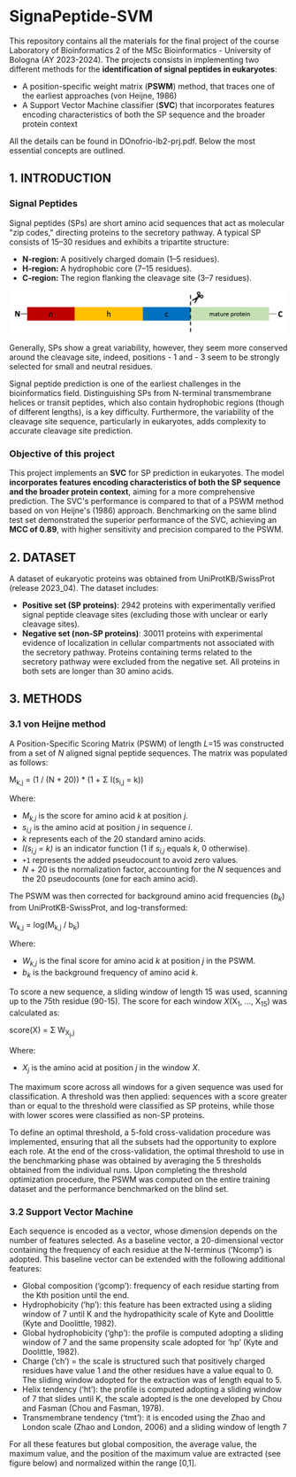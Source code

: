 # SignaPeptide-SVM

This repository contains all the materials for the final project of the course Laboratory of Bioinformatics 2 of the MSc Bioinformatics - University of Bologna (AY 2023-2024). 
The projects consists in implementing two different methods for the **identification of signal peptides in eukaryotes**: 
* A position-specific weight matrix (**PSWM**) method, that traces one of the earliest approaches (von Heijne, 1986)
* A Support Vector Machine classifier (**SVC**) that incorporates features encoding characteristics of both the SP sequence and the broader protein context

All the details can be found in DOnofrio-lb2-prj.pdf. Below the most essential concepts are outlined.

## 1. INTRODUCTION
### Signal Peptides
Signal peptides (SPs) are short amino acid sequences that act as molecular "zip codes," directing proteins to the secretory pathway. A typical SP consists of 15–30 residues and exhibits a tripartite structure:

*   **N-region:** A positively charged domain (1–5 residues).
*   **H-region:** A hydrophobic core (7–15 residues).
*   **C-region:** The region flanking the cleavage site (3–7 residues).


![Alt text for the image](images/signalpeptide.png)

Generally, SPs show a great variability, however, they seem more conserved around the cleavage site, indeed, positions - 1 and - 3 seem to be strongly selected for small and neutral residues.

Signal peptide prediction is one of the earliest challenges in the bioinformatics field. Distinguishing SPs from N-terminal transmembrane helices or transit peptides, which also contain hydrophobic regions (though of different lengths), is a key difficulty. Furthermore, the variability of the cleavage site sequence, particularly in eukaryotes, adds complexity to accurate cleavage site prediction.

### Objective of this project
This project implements an **SVC** for SP prediction in eukaryotes. The model **incorporates features encoding characteristics of both the SP sequence and the broader protein context**, aiming for a more comprehensive prediction. The SVC's performance is compared to that of a PSWM method based on von Heijne's (1986) approach. Benchmarking on the same blind test set demonstrated the superior performance of the SVC, achieving an **MCC of 0.89**, with higher sensitivity and precision compared to the PSWM.

## 2. DATASET 
A dataset of eukaryotic proteins was obtained from UniProtKB/SwissProt (release 2023_04). The dataset includes:

* **Positive set (SP proteins)**: 2942 proteins with experimentally verified signal peptide cleavage sites (excluding those with unclear or early cleavage sites).
* **Negative set (non-SP proteins)**: 30011 proteins with experimental evidence of localization in cellular compartments not associated with the secretory pathway. Proteins containing terms related to the secretory pathway were excluded from the negative set.
All proteins in both sets are longer than 30 amino acids.

## 3. METHODS
### 3.1 von Heijne method 
A Position-Specific Scoring Matrix (PSWM) of length *L*=15 was constructed from a set of *N* aligned signal peptide sequences. The matrix was populated as follows:

M<sub>k,j</sub> = (1 / (N + 20)) * (1 + Σ I(s<sub>i,j</sub> = k))

Where:

*   *M<sub>k,j</sub>* is the score for amino acid *k* at position *j*.
*   *s<sub>i,j</sub>* is the amino acid at position *j* in sequence *i*.
*   *k* represents each of the 20 standard amino acids.
*   *I(s<sub>i,j</sub> = k)* is an indicator function (1 if *s<sub>i,j</sub>* equals *k*, 0 otherwise).
*   `+1` represents the added pseudocount to avoid zero values.
*   *N* + 20 is the normalization factor, accounting for the *N* sequences and the 20 pseudocounts (one for each amino acid).

The PSWM was then corrected for background amino acid frequencies (*b<sub>k</sub>*) from UniProtKB-SwissProt, and log-transformed:

W<sub>k,j</sub> = log(M<sub>k,j</sub> / b<sub>k</sub>)

Where:

*   *W<sub>k,j</sub>* is the final score for amino acid *k* at position *j* in the PSWM.
*   *b<sub>k</sub>* is the background frequency of amino acid *k*.

To score a new sequence, a sliding window of length 15 was used, scanning up to the 75th residue (90-15). The score for each window *X*(X<sub>1</sub>, ..., X<sub>15</sub>) was calculated as:

score(X) = Σ W<sub>X<sub>j</sub>,j</sub>

Where:

*   *X<sub>j</sub>* is the amino acid at position *j* in the window *X*.

The maximum score across all windows for a given sequence was used for classification. A threshold was then applied: sequences with a score greater than or equal to the threshold were classified as SP proteins, while those with lower scores were classified as non-SP proteins.

To define an optimal threshold, a 5-fold cross-validation procedure was implemented, ensuring that all the subsets had the opportunity to explore each role. At the end of the cross-validation, the optimal threshold to use in the benchmarking phase was obtained by averaging the 5 thresholds obtained from the individual runs. Upon completing the threshold optimization procedure, the PSWM was computed on the entire training dataset and the performance benchmarked on the blind set.

### 3.2 Support Vector Machine
Each sequence is encoded as a vector, whose dimension depends on the number of features selected. As a baseline vector, a 20-dimensional vector containing the frequency of each residue at the N-terminus (‘Ncomp’) is adopted. This baseline vector can be extended with the following additional features:
* Global composition (‘gcomp’): frequency of each residue starting from the Kth position until the end.
* Hydrophobicity (‘hp’): this feature has been extracted using a sliding window of 7 until K and the hydropathicity scale of Kyte and Doolittle (Kyte and Doolittle, 1982).
* Global hydrophobicity (‘ghp’): the profile is computed adopting a sliding window of 7 and the same propensity scale adopted for ‘hp’ (Kyte and Doolittle, 1982).
* Charge (‘ch’) = the scale is structured such that positively charged residues have value 1 and the other residues have a value equal to 0. The sliding window adopted for the extraction
  was of length equal to 5.
* Helix tendency (‘ht’): the profile is computed adopting a sliding window of 7 that slides until K, the scale adopted is the one developed by Chou and Fasman (Chou and Fasman, 1978).
* Transmembrane tendency (‘tmt’): it is encoded using the Zhao and London scale (Zhao and London, 2006) and a sliding window of length 7

For all these features but global composition, the average value, the maximum value, and the position of the maximum value are extracted (see figure below) and normalized within the range [0,1].
